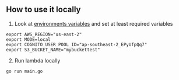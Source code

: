 ## How to use it locally

1. Look at [environments variables](environment_variables.md) and set at least required variables

```shell
export AWS_REGION="us-east-2"
export MODE=local
export COGNITO_USER_POOL_ID="ap-southeast-2_EPyUfpQq7"
export S3_BUCKET_NAME="mybuckettest"
```

2. Run lambda locally

```sh
go run main.go
```

